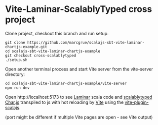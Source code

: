 # Vite-Laminar-ScalablyTyped cross project

Clone project, checkout this branch and run setup:

    git clone https://github.com/marcgrue/scalajs-sbt-vite-laminar-chartjs-example.git
    cd scalajs-sbt-vite-laminar-chartjs-example
    git checkout cross-scalablytyped
    ./setup.sh

Open another terminal process and start Vite server from the vite-server directory:

    cd scalajs-sbt-vite-laminar-chartjs-example/vite-server
    npm run dev

Open http://localhost:5173 to see [Laminar](https://laminar.dev) scala code and [scalablytyped](https://scalablytyped.org) [Char.js](https://www.chartjs.org) transpiled to js with hot reloading by [Vite](https://vitejs.dev) using the [vite-plugin-scalajs](https://github.com/scala-js/vite-plugin-scalajs).

(port might be different if multiple Vite pages are open - see Vite output)
